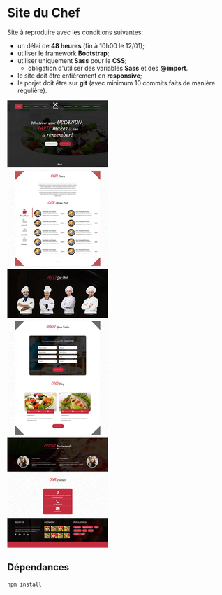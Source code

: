 # Site du Chef
Site à reproduire avec les conditions suivantes:
- un délai de **48 heures** (fin à 10h00 le 12/01);
- utiliser le framework **Bootstrap**;
- utiliser uniquement **Sass** pour le **CSS**;
    - obligation d'utiliser des variables **Sass** et des **@import**.
- le site doit être entièrement en **responsive**;
- le porjet doit être sur **git** (avec minimum 10 commits faits de manière régulière).

![](site-du-chef.png)

## Dépendances
```shell
npm install
```